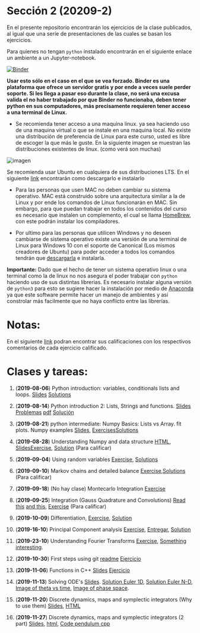 # Sección 2 (20209-2)
En el presente repositorio encontrarán los ejercicios de la clase publicados, al igual que una seríe de presentaciones de las cuales se basan los ejercicios.


Para quienes no tengan ``python`` instalado encontrarán en el siguiente enlace un ambiente a un Jupyter-notebook.



[![Binder](http://mybinder.org/badge_logo.svg)](http://beta.mybinder.org/v2/gh/ComputoCienciasUniandes/FISI2029-201920/master)

__Usar esto sólo en el caso en el que se vea forzado. Binder es una plataforma que ofrece un servidor gratis y por ende a veces suele perder soporte. Si les llega a pasar eso durante la clase, no será una excusa valida el no haber trabajado por que Binder no funcionaba, deben tener python en sus computadores, más precisamente requieren tener acceso a una terminal de Linux.__
* Se recomienda tener acceso a una maquina linux. ya sea haciendo uso de una maquina virtual o que se instale en una maquina local. No existe una distribución de preferencia de Linux para este curso, usted es libre de escoger la que más le guste. En la siguiente imagen se muestran las distribuciones existentes de linux. (como verá son muchas)

![imagen](https://upload.wikimedia.org/wikipedia/commons/1/1b/Linux_Distribution_Timeline.svg)

Se recomienda usar Ubuntu en cualquiera de sus distribuciones LTS. En el siguiente [link](https://ubuntu.com/download/desktop) encontrarán como descargarlo e instalarlo

* Para las personas que usen MAC no deben cambiar su sistema operativo. MAC está construido sobre una arquitectura similar a la de Linux y por ende los comandos de Linux funcionarán en MAC. Sin embargo, para que puedan trabajar en todos los contenidos del curso es necesario que instalen un complemento, el cual se llama [HomeBrew](https://brew.sh/), con este podrán instalar los compiladores.

* Por ultimo para las personas que utilicen Windows y no deseen cambiarse de sistema operativo existe una versión de una terminal de Linux para Windows 10 con el soporte de Canonical (Los mismos creadores de Ubuntu) para poder acceder a todos los comandos tendrán que [descargarla](https://www.microsoft.com/en-us/p/ubuntu/9nblggh4msv6?activetab=pivot:overviewtab) e instalarla.


__Importante:__ Dado que el hecho de tener un sistema operativo linux o una terminal como la de linux no nos asegura el poder trabajar con ``python`` haciendo uso de sus distintas librerias. Es necesario instalar alguna versión de ``python3`` para esto se sugiere hacer la instalación por medio de [Anaconda](https://www.anaconda.com/distribution/) ya que este software permite hacer un manejo de ambientes y así constrolar más facilmente que no haya conflicto entre las librerías.

Notas:
======
En el siguiente [link](https://docs.google.com/spreadsheets/d/1068cyA9G6kYl_tKOqcECDYgnf6ltnfVL_pM2YYEIc5U/edit?usp=sharing) podran encontrar sus calificaciones con los respectivos comentarios de cada ejercicio calificado.

Clases y tareas:
================

1. (__2019-08-06__) Python introduction: variables, conditionals lists and loops.  [Slides](https://josemontanac.github.io/Laboratorio-Metodos-Computacionales/2/Intro.slides.html#/) [Solutions](https://josemontanac.github.io/Laboratorio-Metodos-Computacionales/2/Solutions.pdf)

2. (__2019-08-14__) Python introduction 2: Lists, Strings  and functions. [Slides](https://josemontanac.github.io/Laboratorio-Metodos-Computacionales/2/List_Strings_Functions.slides.html#/) [Problemas](https://josemontanac.github.io/Laboratorio-Metodos-Computacionales/2/Exercise%20Lists%2C%20Functions%2C%20Strings.html) [pdf](https://josemontanac.github.io/Laboratorio-Metodos-Computacionales/2/Exercise_Lists_Functions_Strings.pdf) [Solución](https://josemontanac.github.io/Laboratorio-Metodos-Computacionales/2/Solucion_3_Problemas.html)

3. (__2019-08-21__) python intermediate: Numpy Basics: Lists vs Array. fit plots. Numpy examples [Slides](https://josemontanac.github.io/Laboratorio-Metodos-Computacionales/2/Numpy_Basics_slides.pdf), [Exercises](https://josemontanac.github.io/Laboratorio-Metodos-Computacionales/1/Exercise%203.html)[Solutions](https://josemontanac.github.io/Laboratorio-Metodos-Computacionales/2/Solucion%203_gaussian.html)

4. (__2019-08-28__) Understanding Numpy and data structure [HTML](https://josemontanac.github.io/Laboratorio-Metodos-Computacionales/1/Numpy.html), [Slides](https://josemontanac.github.io/Laboratorio-Metodos-Computacionales/1/Numpy.slides.html#/)[Exercise](https://josemontanac.github.io/Laboratorio-Metodos-Computacionales/1/Programa_widget.html), [Solution](https://josemontanac.github.io/Laboratorio-Metodos-Computacionales/2/Solution_image_2.html) (Para calificar)

5. (__2019-09-04__) Using random variables [Exercise](https://josemontanac.github.io/Laboratorio-Metodos-Computacionales/2/Ejercicio_5.html), [Solutions](https://josemontanac.github.io/Laboratorio-Metodos-Computacionales/2/Solution_5.html)

6. (__2019-09-10__) Markov chains and detailed balance  [Exercise](https://josemontanac.github.io/Laboratorio-Metodos-Computacionales/2/Montecarlo%20Algorithm.html),[Solutions](https://josemontanac.github.io/Laboratorio-Metodos-Computacionales/2/Montecarlo%20Algorithm_solution.html)  (Para calificar)

7. (__2019-09-18__) (No hay clase) Montecarlo Integration [Exercise](https://josemontanac.github.io/Laboratorio-Metodos-Computacionales/2/ejercicio%207.html)

8. (__2019-09-25__) Integration (Gauss Quadrature and Convolutions) [Read this](https://en.wikipedia.org/wiki/Convolution) [and this](https://www.cs.umd.edu/~djacobs/CMSC426/Convolution.pdf), [Exercise](https://josemontanac.github.io/Laboratorio-Metodos-Computacionales/1/Exercise_8.html)  (Para calificar)

9. (__2019-10-09__) Differentiation, [Exercise](https://josemontanac.github.io/Laboratorio-Metodos-Computacionales/2/Exercise_9.html), [Solution](https://josemontanac.github.io/Laboratorio-Metodos-Computacionales/2/Exercise_9_Solution.html)

10. (__2019-16-10__) Principal Component analysis [Exercise](https://josemontanac.github.io/Laboratorio-Metodos-Computacionales/2/Exercise_10(PCA).html), [Entregar](https://josemontanac.github.io/Laboratorio-Metodos-Computacionales/2/Exercise_10_para_calificar_2.html), [Solution](https://josemontanac.github.io/Laboratorio-Metodos-Computacionales/2/Exercise_10(PCA)_solution.html)

11. (__2019-23-10__) Understanding Fourier Transforms [Exercise](https://josemontanac.github.io/Laboratorio-Metodos-Computacionales/2/Ejercicio_Fourier.html), [Something interesting](https://www.cs.auckland.ac.nz/courses/compsci773s1c/lectures/ImageProcessing-html/fourier.html).

12. (__2019-10-30__) First steps using git [readme](https://josemontanac.github.io/Laboratorio-Metodos-Computacionales/2/Git%20exercise.html) [Ejercicio](https://josemontanac.github.io/Laboratorio-Metodos-Computacionales/2/Ejercicio_12_git.html)

13. (__2019-11-06__) Functions in C++ [Slides](https://josemontanac.github.io/Laboratorio-Metodos-Computacionales/2/C_exercise.slides.html#/) [Ejercicio](https://josemontanac.github.io/Laboratorio-Metodos-Computacionales/2/Exercise_C_13.html)

14. (__2019-11-13__) Solving ODE's [Slides](https://josemontanac.github.io/Laboratorio-Metodos-Computacionales/2/Ordinary%20differential%20equations%20(ODE).slides.html#/). [Solution Euler 1D](https://raw.githubusercontent.com/JoseMontanaC/Laboratorio-Metodos-Computacionales/master/c_tests/Euler.cpp), [Solution Euler N-D](https://raw.githubusercontent.com/JoseMontanaC/Laboratorio-Metodos-Computacionales/master/c_tests/Euler_vectorial.cpp), [Image of theta vs time](https://raw.githubusercontent.com/JoseMontanaC/Laboratorio-Metodos-Computacionales/master/c_tests/Image_1.png), [Image of phase space](https://raw.githubusercontent.com/JoseMontanaC/Laboratorio-Metodos-Computacionales/master/c_tests/Image_2.png).

15. (__2019-11-20__) Discrete dynamics, maps and symplectic integrators (Why to use them) [Slides](https://josemontanac.github.io/Laboratorio-Metodos-Computacionales/Chaos/Maps/Maps.slides.html#/), [HTML](https://josemontanac.github.io/Laboratorio-Metodos-Computacionales/Chaos/Maps/maps.html#/)

16. (__2019-11-27__) Discrete dynamics, maps and symplectic integrators (2 part) [Slides](https://josemontanac.github.io/Laboratorio-Metodos-Computacionales/Chaos/Pendulum/Pendulum.slides.html#/), [html](https://josemontanac.github.io/Laboratorio-Metodos-Computacionales/Chaos/Pendulum/Pendulum.html#/), [Code pendulum cpp](https://raw.githubusercontent.com/JoseMontanaC/Laboratorio-Metodos-Computacionales/master/Chaos/Pendulum/Pendulum.cpp)
